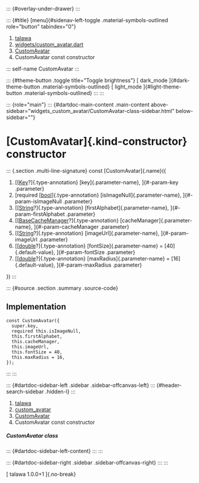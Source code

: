 ::: {#overlay-under-drawer}
:::

::: {#title}
[menu]{#sidenav-left-toggle .material-symbols-outlined role="button"
tabindex="0"}

1.  [talawa](../../index.html)
2.  [widgets/custom_avatar.dart](../../widgets_custom_avatar/)
3.  [CustomAvatar](../../widgets_custom_avatar/CustomAvatar-class.html)
4.  CustomAvatar const constructor

::: self-name
CustomAvatar
:::

::: {#theme-button .toggle title="Toggle brightness"}
[ dark_mode ]{#dark-theme-button .material-symbols-outlined} [
light_mode ]{#light-theme-button .material-symbols-outlined}
:::
:::

::: {role="main"}
::: {#dartdoc-main-content .main-content above-sidebar="widgets_custom_avatar/CustomAvatar-class-sidebar.html" below-sidebar=""}
<div>

# [CustomAvatar]{.kind-constructor} constructor

</div>

::: {.section .multi-line-signature}
const [CustomAvatar]{.name}({

1.  [[[Key](https://api.flutter.dev/flutter/foundation/Key-class.html)?]{.type-annotation}
    [key]{.parameter-name}, ]{#-param-key .parameter}
2.  [required
    [[bool](https://api.flutter.dev/flutter/dart-core/bool-class.html)]{.type-annotation}
    [isImageNull]{.parameter-name}, ]{#-param-isImageNull .parameter}
3.  [[[String](https://api.flutter.dev/flutter/dart-core/String-class.html)?]{.type-annotation}
    [firstAlphabet]{.parameter-name}, ]{#-param-firstAlphabet
    .parameter}
4.  [[[BaseCacheManager](https://pub.dev/documentation/flutter_cache_manager/3.4.1/flutter_cache_manager/BaseCacheManager-class.html)?]{.type-annotation}
    [cacheManager]{.parameter-name}, ]{#-param-cacheManager .parameter}
5.  [[[String](https://api.flutter.dev/flutter/dart-core/String-class.html)?]{.type-annotation}
    [imageUrl]{.parameter-name}, ]{#-param-imageUrl .parameter}
6.  [[[double](https://api.flutter.dev/flutter/dart-core/double-class.html)?]{.type-annotation}
    [fontSize]{.parameter-name} = [40]{.default-value},
    ]{#-param-fontSize .parameter}
7.  [[[double](https://api.flutter.dev/flutter/dart-core/double-class.html)?]{.type-annotation}
    [maxRadius]{.parameter-name} = [16]{.default-value},
    ]{#-param-maxRadius .parameter}

})
:::

::: {#source .section .summary .source-code}
## Implementation

``` language-dart
const CustomAvatar({
  super.key,
  required this.isImageNull,
  this.firstAlphabet,
  this.cacheManager,
  this.imageUrl,
  this.fontSize = 40,
  this.maxRadius = 16,
});
```
:::
:::

::: {#dartdoc-sidebar-left .sidebar .sidebar-offcanvas-left}
::: {#header-search-sidebar .hidden-l}
:::

1.  [talawa](../../index.html)
2.  [custom_avatar](../../widgets_custom_avatar/)
3.  [CustomAvatar](../../widgets_custom_avatar/CustomAvatar-class.html)
4.  CustomAvatar const constructor

##### CustomAvatar class

::: {#dartdoc-sidebar-left-content}
:::
:::

::: {#dartdoc-sidebar-right .sidebar .sidebar-offcanvas-right}
:::
:::

[ talawa 1.0.0+1 ]{.no-break}
